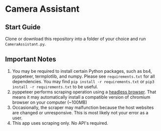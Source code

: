 # Camera Assistant

## Start Guide

Clone or download this repository into a folder of your choice and run ```CameraAssistant.py```.

## Important Notes

1. You may be required to install certain Python packages, such as bs4, pyppeteer, termplotlib, and numpy. Please see ```requirements.txt``` for all dependencies. You may find ```pip install -r requirements.txt``` or ```pip3 install -r requirements.txt``` to be useful.
2. pyppeteer performs scraping operation using a [headless browser](https://en.wikipedia.org/wiki/Headless_browser). That means it may automatically install a compatible version of chromium browser on your computer (~100MB)
3. Occasionally, the scraper may malfunction because the host websites are changed or unresponsive. This is most likely not your error as a user.
4. This app uses scraping only. No API's required.
